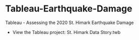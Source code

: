 # Tableau-Earthquake-Damage
Tableau - Assessing the 2020 St. Himark Earthquake Damage

- View the Tableau project: St. Himark Data Story.twb

